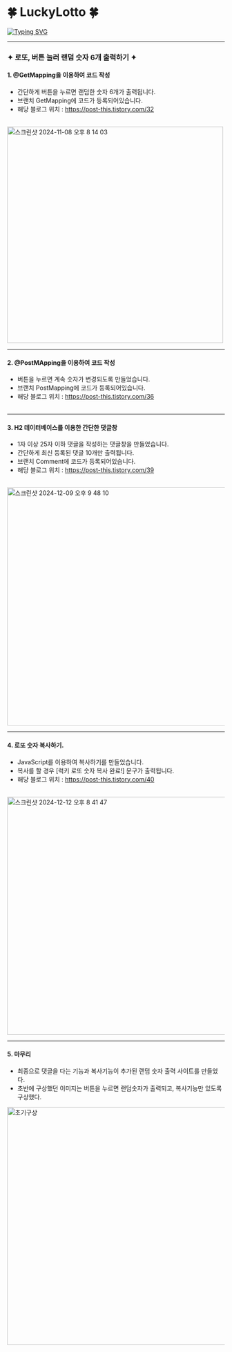 
# 🍀  LuckyLotto  🍀

<a href="https://git.io/typing-svg"><img src="https://readme-typing-svg.demolab.com?font=Fira+Code&size=25&duration=4000&pause=1000&color=F0F780&multiline=true&repeat=false&width=435&lines=%EB%9E%9C%EB%8D%A4+%EC%88%AB%EC%9E%90+6%EA%B0%9C%EA%B0%80+%EC%B6%9C%EB%A0%A5%EB%90%98%EB%8A%94+%EC%9B%B9%EC%82%AC%EC%9D%B4%ED%8A%B8+" alt="Typing SVG" /></a>

****

### ✦ 로또, 버튼 눌러 랜덤 숫자 6개 출력하기 ✦

#### 1. @GetMapping을 이용하여 코드 작성 
+ 간단하게 버튼을 누르면 랜덤한 숫자 6개가 출력됩니다.
+ 브랜치 GetMapping에 코드가 등록되어있습니다.
+ 해당 블로그 위치 : https://post-this.tistory.com/32
</br></br>

<img width="500" alt="스크린샷 2024-11-08 오후 8 14 03" src="https://github.com/user-attachments/assets/b4a14d18-3c2e-4d89-8b63-114d9e770dc9">

****

#### 2. @PostMApping을 이용하여 코드 작성
+ 버튼을 누르면 계속 숫자가 변경되도록 만들었습니다.
+ 브랜치 PostMapping에 코드가 등록되어있습니다.
+ 해당 블로그 위치 : https://post-this.tistory.com/36
  </br></br>
****


#### 3. H2 데이터베이스를 이용한 간단한 댓글창
+ 1자 이상 25자 이하 댓글을 작성하는 댓글창을 만들었습니다.
+ 간단하게 최신 등록된 댓글 10개만 출력됩니다.
+ 브랜치 Comment에 코드가 등록되어있습니다.
+ 해당 블로그 위치 : https://post-this.tistory.com/39
</br></br>

<img width="550" alt="스크린샷 2024-12-09 오후 9 48 10" src="https://github.com/user-attachments/assets/83696619-2346-43fd-b9fb-84cce0bb94d6">

****

#### 4. 로또 숫자 복사하기.
+ JavaScript를 이용하여 복사하기를 만들었습니다.
+ 복사를 할 경우 [럭키 로또 숫자 복사 완료!] 문구가 출력됩니다.
+ 해당 블로그 위치 : https://post-this.tistory.com/40
</br></br>

<img width="550" alt="스크린샷 2024-12-12 오후 8 41 47" src="https://github.com/user-attachments/assets/652513c1-8737-49f6-89d4-0f82a6f5fcd6" />


****

#### 5. 마무리
+ 최종으로 댓글을 다는 기능과 복사기능이 추가된 랜덤 숫자 출력 사이트를 만들었다.
+ 초반에 구상했던 이미지는 버튼을 누르면 랜덤숫자가 출력되고, 복사기능만 있도록 구상했다.
<img width="550" alt="초기구상" src="https://github.com/user-attachments/assets/7aa22e00-3271-4f3d-9684-cb2210eeca8f" />













